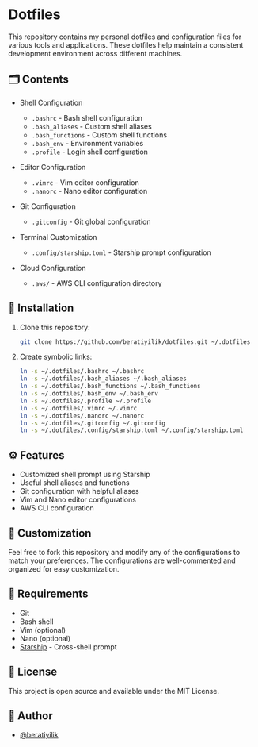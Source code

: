 # Dotfiles

This repository contains my personal dotfiles and configuration files for various tools and applications. These dotfiles help maintain a consistent development environment across different machines.

## 🗂 Contents

- Shell Configuration
  - `.bashrc` - Bash shell configuration
  - `.bash_aliases` - Custom shell aliases
  - `.bash_functions` - Custom shell functions
  - `.bash_env` - Environment variables
  - `.profile` - Login shell configuration

- Editor Configuration
  - `.vimrc` - Vim editor configuration
  - `.nanorc` - Nano editor configuration

- Git Configuration
  - `.gitconfig` - Git global configuration

- Terminal Customization
  - `.config/starship.toml` - Starship prompt configuration

- Cloud Configuration
  - `.aws/` - AWS CLI configuration directory

## 🚀 Installation

1. Clone this repository:
   ```bash
   git clone https://github.com/beratiyilik/dotfiles.git ~/.dotfiles
   ```

2. Create symbolic links:
   ```bash
   ln -s ~/.dotfiles/.bashrc ~/.bashrc
   ln -s ~/.dotfiles/.bash_aliases ~/.bash_aliases
   ln -s ~/.dotfiles/.bash_functions ~/.bash_functions
   ln -s ~/.dotfiles/.bash_env ~/.bash_env
   ln -s ~/.dotfiles/.profile ~/.profile
   ln -s ~/.dotfiles/.vimrc ~/.vimrc
   ln -s ~/.dotfiles/.nanorc ~/.nanorc
   ln -s ~/.dotfiles/.gitconfig ~/.gitconfig
   ln -s ~/.dotfiles/.config/starship.toml ~/.config/starship.toml
   ```

## ⚙️ Features

- Customized shell prompt using Starship
- Useful shell aliases and functions
- Git configuration with helpful aliases
- Vim and Nano editor configurations
- AWS CLI configuration

## 🔧 Customization

Feel free to fork this repository and modify any of the configurations to match your preferences. The configurations are well-commented and organized for easy customization.

## 📝 Requirements

- Git
- Bash shell
- Vim (optional)
- Nano (optional)
- [Starship](https://starship.rs/) - Cross-shell prompt

## 📄 License

This project is open source and available under the MIT License.

## 👤 Author

- [@beratiyilik](https://github.com/beratiyilik)
